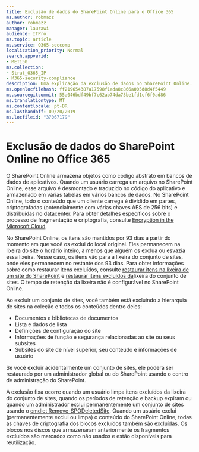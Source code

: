 ```yaml
---
title: Exclusão de dados do SharePoint Online para o Office 365
ms.author: robmazz
author: robmazz
manager: laurawi
audience: ITPro
ms.topic: article
ms.service: O365-seccomp
localization_priority: Normal
search.appverid:
- MET150
ms.collection:
- Strat_O365_IP
- M365-security-compliance
description: Uma explicação da exclusão de dados no SharePoint Online.
ms.openlocfilehash: ff219654387a17598f1ada8c866a005d8d4f5449
ms.sourcegitcommit: 55a046bdf49bf7c62ab74da73be1fd1cf6f0ad86
ms.translationtype: MT
ms.contentlocale: pt-BR
ms.lasthandoff: 09/20/2019
ms.locfileid: "37067179"
---
```

# <a name="sharepoint-online-data-deletion-in-office-365"></a>Exclusão de dados do SharePoint Online no Office 365

O SharePoint Online armazena objetos como código abstrato em bancos de dados de aplicativos. Quando um usuário carrega um arquivo no SharePoint Online, esse arquivo é desmontado e traduzido no código do aplicativo e armazenado em várias tabelas em vários bancos de dados. No SharePoint Online, todo o conteúdo que um cliente carrega é dividido em partes, criptografadas (potencialmente com várias chaves AES de 256 bits) e distribuídas no datacenter. Para obter detalhes específicos sobre o processo de fragmentação e criptografia, consulte [Encryption in the Microsoft Cloud](/microsoft-365/compliance/office-365-encryption-in-the-microsoft-cloud-overview.md). 

No SharePoint Online, os itens são mantidos por 93 dias a partir do momento em que você os exclui do local original. Eles permanecem na lixeira do site o horário inteiro, a menos que alguém os exclua ou esvazia essa lixeira. Nesse caso, os itens vão para a lixeira do conjunto de sites, onde eles permanecem no restante dos 93 dias. Para obter informações sobre como restaurar itens excluídos, consulte [restaurar itens na lixeira de um site do SharePoint](https://support.office.com/en-us/article/6df466b6-55f2-4898-8d6e-c0dff851a0be#ID0EAADAAA=Online
) e [restaurar itens excluídos da](https://support.office.com/article/5fa924ee-16d7-487b-9a0a-021b9062d14b)lixeira do conjunto de sites. O tempo de retenção da lixeira não é configurável no SharePoint Online.

Ao excluir um conjunto de sites, você também está excluindo a hierarquia de sites na coleção e todos os conteúdos dentro deles:
- Documentos e bibliotecas de documentos
- Lista e dados de lista
- Definições de configuração do site
- Informações de função e segurança relacionadas ao site ou seus subsites
- Subsites do site de nível superior, seu conteúdo e informações de usuário

Se você excluir acidentalmente um conjunto de sites, ele poderá ser restaurado por um administrador global ou do SharePoint usando o centro de administração do SharePoint. 

A exclusão fixa ocorre quando um usuário limpa itens excluídos da lixeira do conjunto de sites, quando os períodos de retenção e backup expiram ou quando um administrador exclui permanentemente um conjunto de sites usando o [cmdlet Remove-SPODeletedSite](/powershell/module/sharepoint-online/Remove-SPODeletedSite?view=sharepoint-ps). Quando um usuário exclui (permanentemente exclui ou limpa) o conteúdo do SharePoint Online, todas as chaves de criptografia dos blocos excluídos também são excluídas. Os blocos nos discos que armazenaram anteriormente os fragmentos excluídos são marcados como não usados e estão disponíveis para reutilização.
